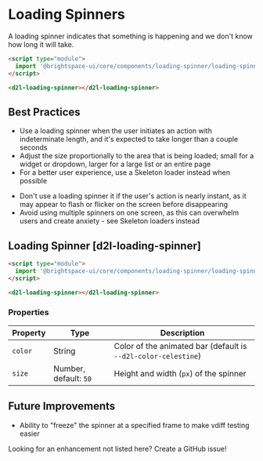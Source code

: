 # Loading Spinners

A loading spinner indicates that something is happening and we don't know how long it will take.

<!-- docs: demo name:d2l-loading-spinner -->
```html
<script type="module">
  import '@brightspace-ui/core/components/loading-spinner/loading-spinner.js';
</script>

<d2l-loading-spinner></d2l-loading-spinner>
```

## Best Practices

<!-- docs: start best practices -->
<!-- docs: start dos -->
* Use a loading spinner when the user initiates an action with indeterminate length, and it's expected to take longer than a couple seconds
* Adjust the size proportionally to the area that is being loaded; small for a widget or dropdown, larger for a large list or an entire page
* For a better user experience, use a Skeleton loader instead when possible
<!-- docs: end dos -->

<!-- docs: start donts -->
* Don't use a loading spinner it if the user's action is nearly instant, as it may appear to flash or flicker on the screen before disappearing
* Avoid using multiple spinners on one screen, as this can overwhelm users and create anxiety - see Skeleton loaders instead
<!-- docs: end donts -->
<!-- docs: end best practices -->

## Loading Spinner [d2l-loading-spinner]

<!-- docs: demo code properties name:d2l-loading-spinner -->
```html
<script type="module">
  import '@brightspace-ui/core/components/loading-spinner/loading-spinner.js';
</script>

<d2l-loading-spinner></d2l-loading-spinner>
```
<!-- docs: start hidden content -->

### Properties

| Property | Type | Description |
|--|--|--|
| `color` | String | Color of the animated bar (default is `--d2l-color-celestine`) |
| `size` | Number, default: `50` | Height and width (`px`) of the spinner |

## Future Improvements

- Ability to "freeze" the spinner at a specified frame to make vdiff testing easier

Looking for an enhancement not listed here? Create a GitHub issue!
<!-- docs: end hidden content -->
